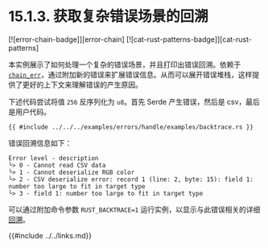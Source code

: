 # 15.1.3. 获取复杂错误场景的回溯

[![error-chain-badge]][error-chain] [![cat-rust-patterns-badge]][cat-rust-patterns]

本实例展示了如何处理一个复杂的错误场景，并且打印出错误回溯。依赖于 [`chain_err`]，通过附加新的错误来扩展错误信息。从而可以展开错误堆栈，这样提供了更好的上下文来理解错误的产生原因。

下述代码尝试将值 `256` 反序列化为 `u8`。首先 Serde 产生错误，然后是 csv，最后是用户代码。

```rust,edition2018
{{ #include ../../../examples/errors/handle/examples/backtrace.rs }}
```

错误回溯信息如下：

```text
Error level - description
└> 0 - Cannot read CSV data
└> 1 - Cannot deserialize RGB color
└> 2 - CSV deserialize error: record 1 (line: 2, byte: 15): field 1: number too large to fit in target type
└> 3 - field 1: number too large to fit in target type
```

可以通过附加命令参数 `RUST_BACKTRACE=1` 运行实例，以显示与此错误相关的详细[回溯][`backtrace`]。

[`backtrace`]: https://docs.rs/error-chain/*/error_chain/trait.ChainedError.html#tymethod.backtrace
[`chain_err`]: https://docs.rs/error-chain/*/error_chain/index.html#chaining-errors

{{#include ../../links.md}}
